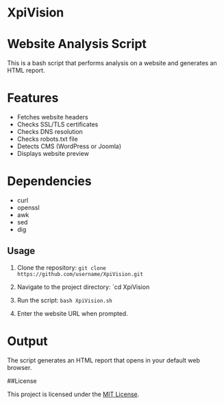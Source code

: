 # XpiVision

# Website Analysis Script

This is a bash script that performs analysis on a website and generates an HTML report.

# Features

- Fetches website headers
- Checks SSL/TLS certificates
- Checks DNS resolution
- Checks robots.txt file
- Detects CMS (WordPress or Joomla)
- Displays website preview

# Dependencies

- curl
- openssl
- awk
- sed
- dig

## Usage

1. Clone the repository:
`git clone https://github.com/username/XpiVision.git`
2. Navigate to the project directory:
`cd XpiVision
3. Run the script:
`bash XpiVision.sh`

4. Enter the website URL when prompted.

# Output

The script generates an HTML report that opens in your default web browser.

##License

This project is licensed under the [MIT License](LICENSE).

